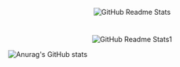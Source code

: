 <p align="center">
 <img src="https://media.discordapp.net/attachments/969461028138147891/1101841255287238766/Rounded_20230429_210321.png?width=1439&height=479" align="center" alt="GitHub Readme Stats" />
 
#
 
<p align="center">
 <img src="https://media.discordapp.net/attachments/969461028138147891/1101847631468179466/Rounded_20230429_212837.png?width=1439&height=197" align="center" alt="GitHub Readme Stats1" />

![Anurag's GitHub stats](https://github-readme-stats.vercel.app/api?username=Hideko-Dev&show_icons=true&theme=dracula&bg_color=30,e96443,904e95&title_color=fff&text_color=fff&hide_border=true)
